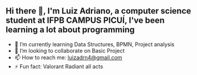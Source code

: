 ## Hi there 👋, I'm Luiz Adriano, a computer science student at IFPB CAMPUS PICUÍ, I've been learning a lot about programming

<!--
**LuizAdriano1/luizadriano1** is a ✨ _special_ ✨ repository because its `README.md` (this file) appears on your GitHub profile.

Here are some ideas to get you started:
-->
- 🌱 I’m currently learning Data Structures, BPMN, Project analysis
- 👯 I’m looking to collaborate on Basic Project
- 📫 How to reach me: luizadrn4@gmail.com
- ⚡ Fun fact: Valorant Radiant all acts

